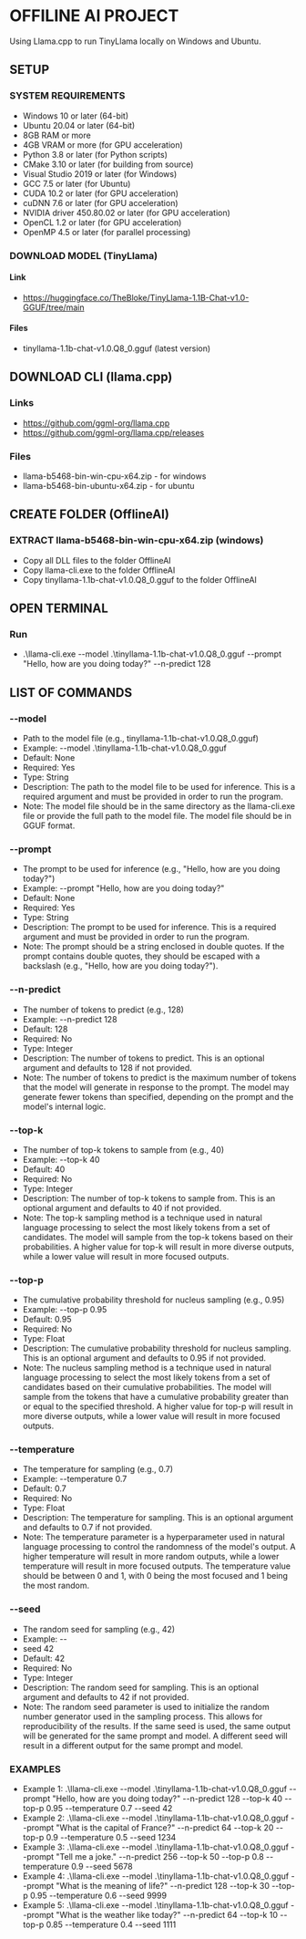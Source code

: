 # OFFILINE AI PROJECT
Using Llama.cpp to run TinyLlama locally on Windows and Ubuntu.

## SETUP
### SYSTEM REQUIREMENTS
- Windows 10 or later (64-bit)
- Ubuntu 20.04 or later (64-bit)
- 8GB RAM or more
- 4GB VRAM or more (for GPU acceleration)
- Python 3.8 or later (for Python scripts)
- CMake 3.10 or later (for building from source)
- Visual Studio 2019 or later (for Windows)
- GCC 7.5 or later (for Ubuntu)
- CUDA 10.2 or later (for GPU acceleration)
- cuDNN 7.6 or later (for GPU acceleration)
- NVIDIA driver 450.80.02 or later (for GPU acceleration)
- OpenCL 1.2 or later (for GPU acceleration)
- OpenMP 4.5 or later (for parallel processing)

### DOWNLOAD MODEL (TinyLlama)
#### Link
- https://huggingface.co/TheBloke/TinyLlama-1.1B-Chat-v1.0-GGUF/tree/main

#### Files
- tinyllama-1.1b-chat-v1.0.Q8_0.gguf (latest version)

## DOWNLOAD CLI (llama.cpp)
### Links
- https://github.com/ggml-org/llama.cpp
- https://github.com/ggml-org/llama.cpp/releases
### Files
- llama-b5468-bin-win-cpu-x64.zip - for windows
- llama-b5468-bin-ubuntu-x64.zip	- for ubuntu

## CREATE FOLDER (OfflineAI)
### EXTRACT llama-b5468-bin-win-cpu-x64.zip (windows)
- Copy all DLL files to the folder OfflineAI
- Copy llama-cli.exe to the folder OfflineAI
- Copy tinyllama-1.1b-chat-v1.0.Q8_0.gguf to the folder OfflineAI

## OPEN TERMINAL
### Run 
- .\llama-cli.exe --model .\tinyllama-1.1b-chat-v1.0.Q8_0.gguf --prompt "Hello, how are you doing today?" --n-predict 128 

## LIST OF COMMANDS
### --model
- Path to the model file (e.g., tinyllama-1.1b-chat-v1.0.Q8_0.gguf)
- Example: --model .\tinyllama-1.1b-chat-v1.0.Q8_0.gguf
- Default: None
- Required: Yes
- Type: String
- Description: The path to the model file to be used for inference. This is a required argument and must be provided in order to run the program.
- Note: The model file should be in the same directory as the llama-cli.exe file or provide the full path to the model file. The model file should be in GGUF format.

### --prompt
- The prompt to be used for inference (e.g., "Hello, how are you doing today?")
- Example: --prompt "Hello, how are you doing today?"
- Default: None
- Required: Yes
- Type: String
- Description: The prompt to be used for inference. This is a required argument and must be provided in order to run the program.
- Note: The prompt should be a string enclosed in double quotes. If the prompt contains double quotes, they should be escaped with a backslash (e.g., "Hello, how are you doing today?").

### --n-predict
- The number of tokens to predict (e.g., 128)
- Example: --n-predict 128
- Default: 128
- Required: No
- Type: Integer
- Description: The number of tokens to predict. This is an optional argument and defaults to 128 if not provided.
- Note: The number of tokens to predict is the maximum number of tokens that the model will generate in response to the prompt. The model may generate fewer tokens than specified, depending on the prompt and the model's internal logic.

### --top-k
- The number of top-k tokens to sample from (e.g., 40)
- Example: --top-k 40
- Default: 40
- Required: No
- Type: Integer
- Description: The number of top-k tokens to sample from. This is an optional argument and defaults to 40 if not provided.
- Note: The top-k sampling method is a technique used in natural language processing to select the most likely tokens from a set of candidates. The model will sample from the top-k tokens based on their probabilities. A higher value for top-k will result in more diverse outputs, while a lower value will result in more focused outputs.

### --top-p
- The cumulative probability threshold for nucleus sampling (e.g., 0.95)
- Example: --top-p 0.95
- Default: 0.95
- Required: No
- Type: Float
- Description: The cumulative probability threshold for nucleus sampling. This is an optional argument and defaults to 0.95 if not provided.
- Note: The nucleus sampling method is a technique used in natural language processing to select the most likely tokens from a set of candidates based on their cumulative probabilities. The model will sample from the tokens that have a cumulative probability greater than or equal to the specified threshold. A higher value for top-p will result in more diverse outputs, while a lower value will result in more focused outputs.

### --temperature
- The temperature for sampling (e.g., 0.7)
- Example: --temperature 0.7
- Default: 0.7
- Required: No
- Type: Float
- Description: The temperature for sampling. This is an optional argument and defaults to 0.7 if not provided.
- Note: The temperature parameter is a hyperparameter used in natural language processing to control the randomness of the model's output. A higher temperature will result in more random outputs, while a lower temperature will result in more focused outputs. The temperature value should be between 0 and 1, with 0 being the most focused and 1 being the most random.

### --seed
- The random seed for sampling (e.g., 42)
- Example: --
- seed 42
- Default: 42
- Required: No
- Type: Integer
- Description: The random seed for sampling. This is an optional argument and defaults to 42 if not provided.
- Note: The random seed parameter is used to initialize the random number generator used in the sampling process. This allows for reproducibility of the results. If the same seed is used, the same output will be generated for the same prompt and model. A different seed will result in a different output for the same prompt and model.

### EXAMPLES
- Example 1: .\llama-cli.exe --model .\tinyllama-1.1b-chat-v1.0.Q8_0.gguf --prompt "Hello, how are you doing today?" --n-predict 128 --top-k 40 --top-p 0.95 --temperature 0.7 --seed 42
- Example 2: .\llama-cli.exe --model .\tinyllama-1.1b-chat-v1.0.Q8_0.gguf --prompt "What is the capital of France?" --n-predict 64 --top-k 20 --top-p 0.9 --temperature 0.5 --seed 1234
- Example 3: .\llama-cli.exe --model .\tinyllama-1.1b-chat-v1.0.Q8_0.gguf --prompt "Tell me a joke." --n-predict 256 --top-k 50 --top-p 0.8 --temperature 0.9 --seed 5678
- Example 4: .\llama-cli.exe --model .\tinyllama-1.1b-chat-v1.0.Q8_0.gguf --prompt "What is the meaning of life?" --n-predict 128 --top-k 30 --top-p 0.95 --temperature 0.6 --seed 9999
- Example 5: .\llama-cli.exe --model .\tinyllama-1.1b-chat-v1.0.Q8_0.gguf --prompt "What is the weather like today?" --n-predict 64 --top-k 10 --top-p 0.85 --temperature 0.4 --seed 1111